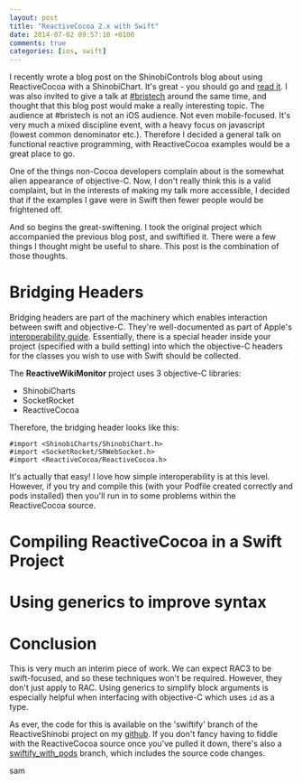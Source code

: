 ```yaml
---
layout: post
title: "ReactiveCocoa 2.x with Swift"
date: 2014-07-02 09:57:10 +0100
comments: true
categories: [ios, swift]
---
```


I recently wrote a blog post on the ShinobiControls blog about using
ReactiveCocoa with a ShinobiChart. It's great - you should go and
[read it](http://www.shinobicontrols.com/blog/posts/2014/06/24/reactiveshinobi-using-shinobicharts-with-reactivecocoa).
I was also invited to give a talk at [#bristech](http://briste.ch/) around the
same time, and thought that this blog post would make a really interesting topic.
The audience at #bristech is not an iOS audience. Not even mobile-focused. It's
very much a mixed discipline event, with a heavy focus on javascript (lowest
common denominator etc.). Therefore I decided a general talk on functional
reactive programming, with ReactiveCocoa examples would be a great place to go.

One of the things non-Cocoa developers complain about is the somewhat alien
appearance of objective-C. Now, I don't really think this is a valid complaint,
but in the interests of making my talk more accessible, I decided that if the
examples I gave were in Swift then fewer people would be frightened off.

And so begins the great-swiftening. I took the original project which accompanied
the previous blog post, and swiftified it. There were a few things I thought
might be useful to share. This post is the combination of those thoughts.

<!--more-->

# Bridging Headers

Bridging headers are part of the machinery which enables interaction between
swift and objective-C. They're well-documented as part of Apple's
[interoperability guide](https://developer.apple.com/library/prerelease/mac/documentation/Swift/Conceptual/BuildingCocoaApps/MixandMatch.html#//apple_ref/doc/uid/TP40014216-CH10-XID_75).
Essentially, there is a special header inside your project (specified with a
build setting) into which the objective-C headers for the classes you wish to use
with Swift should be collected.

The __ReactiveWikiMonitor__ project uses 3 objective-C libraries:

- ShinobiCharts
- SocketRocket
- ReactiveCocoa

Therefore, the bridging header looks like this:

    #import <ShinobiCharts/ShinobiChart.h>
    #import <SocketRocket/SRWebSocket.h>
    #import <ReactiveCocoa/ReactiveCocoa.h>

It's actually that easy! I love how simple interoperability is at this level.
However, if you try and compile this (with your Podfile created correctly and
pods installed) then you'll run in to some problems within the ReactiveCocoa
source.

# Compiling ReactiveCocoa in a Swift Project



# Using generics to improve syntax


# Conclusion

This is very much an interim piece of work. We can expect RAC3 to be swift-focused,
and so these techniques won't be required. However, they don't just apply to RAC.
Using generics to simplify block arguments is especially helpful when interfacing
with objective-C which uses `id` as a type.

As ever, the code for this is available on the 'swiftify' branch of the
ReactiveShinobi project on my [github](https://github.com/sammyd/ReactiveShinobi/tree/swiftify).
If you don't fancy having to fiddle with the ReactiveCocoa source once you've
pulled it down, there's also a [swiftify_with_pods](https://github.com/sammyd/ReactiveShinobi/tree/swiftify_with_pods)
branch, which includes the source code changes.

sam
